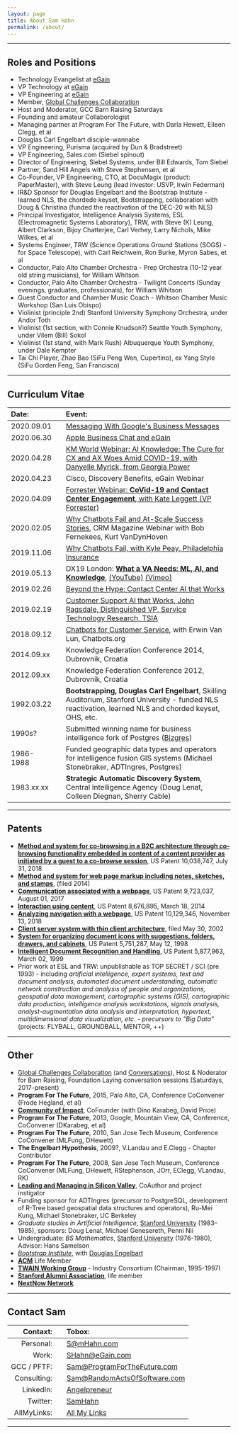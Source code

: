 ```yaml
---
layout: page
title: About Sam Hahn
permalink: /about/
---
```


<hr/>

## Roles and Positions
* Technology Evangelist at [eGain](http://egain.com)
* VP Technology at [eGain](http://egain.com)
* VP Engineering at [eGain](http://egain.com)
* Member, [Global Challenges Collaboration](https://www.facebook.com/groups/GlobalChallengesCollaboration/)
* Host and Moderator, GCC Barn Raising Saturdays
* Founding and amateur Collaborologist
* Managing partner at Program For The Future, with Darla Hewett, Eileen Clegg, et al
* Douglas Carl Engelbart disciple-wannabe
* VP Engineering, Purisma (acquired by Dun & Bradstreet)
* VP Engineering, Sales.com (Siebel spinout)
* Director of Engineering, Siebel Systems, under Bill Edwards, Tom Siebel
* Partner, Sand Hill Angels with Steve Stephensen, et al
* Co-Founder, VP Engineering, CTO, at DocuMagix (product: PaperMaster), with Steve Leung (lead investor: USVP, Irwin Federman)
* IR&D Sponsor for Douglas Engelbart and the Bootstrap Institute - learned NLS, the chordede keyset, Bootstrapping, collaboration with Doug & Christina (funded the reactivation of the DEC-20 with NLS)
* Principal Investigator, Intelligence Analysis Systems, ESL (Electromagnetic Systems Laboratory), TRW, with Steve (K) Leung, Albert Clarkson, Bijoy Chatterjee, Carl Verhey, Larry Nichols, Mike Wilkes, et al
* Systems Engineer, TRW (Science Operations Ground Stations (SOGS) - for Space Telescope), with Carl Reichwein, Ron Burke, Myron Sabes, et al
* Conductor, Palo Alto Chamber Orchestra - Prep Orchestra (10-12 year old string musicians), for William Whitson
* Conductor, Palo Alto Chamber Orchestra - Twilight Concerts (Sunday evenings, graduates, professionals), for William Whitson
* Guest Conductor and Chamber Music Coach - Whitson Chamber Music Workshop (San Luis Obispo)
* Violinist (principle 2nd) Stanford University Symphony Orchestra, under Andor Toth
* Violinist (1st section, with Connie Knudson?) Seattle Youth Symphony, under Vilem (Bill) Sokol
* Violinist (1st stand, with Mark Rush) Albuquerque Youth Symphony, under Dale Kempter
* Tai Chi Player, Zhao Bao (SiFu Peng Wen, Cupertino), ex Yang Style (SiFu Gorden Feng, San Francisco)

<hr/>

## Curriculum Vitae

| **Date:** | | **Event:** |
|:---|---|:---|
| 2020.09.01 | | [Messaging With Google's Business Messages](https://ebrain.egain.com/kb/ebrain/content/EASY-5483/WEBINAR-Messaging-With-Googles-Business-Messages-1-Sep-2020) |
| 2020.06.30 | | [Apple Business Chat and eGain](https://ebrain.egain.com/kb/ebrain/content/EASY-5441/WEBINAR-Apple-Business-Chat-and-eGain-30-Jun-2020)  |
| 2020.04.28 | | [KM World Webinar: AI Knowledge: The Cure for CX and AX Woes Amid COVID-19, with Danyelle Myrick, from Georgia Power](https://player.vimeo.com/video/417740312) |
| 2020.04.23 | | Cisco, Discovery Benefits, eGain Webinar |
| 2020.04.09 | | [Forrester Webinar: **CoVid-19 and Contact Center Engagement**, with Kate Leggett (VP Forrester)](https://player.vimeo.com/video/407917933)  |
| 2020.02.05 | | [Why Chatbots Fail and At-Scale Success Stories](https://player.vimeo.com/video/390511386), CRM Magazine Webinar with Bob Fernekees, Kurt VanDynHoven |
| 2019.11.06 | | [Why Chatbots Fail, with Kyle Peay, Philadelphia Insurance](https://player.vimeo.com/video/371712338) |
| 2019.05.13 | | DX19 London: [**What a VA Needs: ML, AI, and Knowledge**](https://youtu.be/yNoDGq4BiOs), [(YouTube)](https://youtu.be/yNoDGq4BiOs) [(Vimeo)](https://vimeo.com/336222328) |
| 2019.02.26 | | [Beyond the Hype: Contact Center AI that Works](https://vimeo.com/331006018/38f3cc883a) |
| 2019.02.19 | | [Customer Support AI that Works, John Ragsdale, Distinguished VP, Service Technology Research, TSIA](https://vimeo.com/324336398/ca09ca3f9a) |
| 2018.09.12 | | [Chatbots for Customer Service](https://vimeo.com/314925775/aae2b25842), with Erwin Van Lun, Chatbots.org |
| 2014.09.xx | | Knowledge Federation Conference 2014, Dubrovnik, Croatia |
| 2012.09.xx | | Knowledge Federation Conference 2012, Dubrovnik, Croatia |
| 1992.03.22 | | **Bootstrapping, Douglas Carl Engelbart**, Skilling Auditorium, Stanford University - funded NLS reactivation, learned NLS and chorded keyset, OHS, etc. |
| 1990s?     | | Submitted winning name for business intelligence fork of Postgres ([Bizgres](https://bizgres.org/about/)) |
| 1986-1988  | | Funded geographic data types and operators for intelligence fusion GIS systems (Michael Stonebraker, ADTIngres, Postgres) |
| 1983.xx.xx | | **Strategic Automatic Discovery System**, Central Intelligence Agency (Doug Lenat, Colleen Diegnan, Sherry Cable)|

<hr/>

## Patents

* [**Method and system for co-browsing in a B2C architecture through co-browsing functionality embedded in content of a content provider as initiated by a guest to a co-browse session**](https://patents.google.com/patent/US10038747B2/en), US Patent 10,038,747, July 31, 2018
* [**Method and system for web page markup including notes, sketches, and stamps**](https://patents.google.com/patent/US20140173393A1/en), (filed 2014)
* [**Communication associated with a webpage**](https://patents.google.com/patent/US9723037B2/en), US Patent 9,723,037, August 01, 2017
* [**Interaction using content**](https://patents.google.com/patent/US8676895B1/en), US Patent 8,676,895, March 18, 2014
* [**Analyzing navigation with a webpage**](https://patents.google.com/patent/US10129346B1/en), US Patent 10,129,346, November 13, 2018
* [**Client server system with thin client architecture**](https://patents.google.com/patent/US20020065879A1/en), filed May 30, 2002
* [**System for organizing document icons with suggestions, folders, drawers, and cabinets**](https://patents.google.com/patent/US5751287A/en), US Patent 5,751,287, May 12, 1998
* [**Intelligent Document Recognition and Handling**](https://patents.google.com/patent/US5877963A/en), US Patent 5,877,963, March 02, 1999
* Prior work at ESL and TRW: unpublishable as TOP SECRET / SCI (pre 1993) - including *artificial intelligence, expert systems, text and document analysis, automated document understanding, automatic network construction and analysis of people and organizations, geospatial data management, cartographic systems (GIS), cartographic data production, intelligence analysis workstations, signals analysis, analyst-augmentation data analysis and interpretation, hypertext, multidimensional data visualization, etc. - precursors to "*Big Data*"* (projects: FLYBALL, GROUNDBALL, MENTOR, ++)

<hr/>

## Other

* [Global Challenges Collaboration](https://www.facebook.com/groups/GlobalChallengesCollaboration/) (and [Conversations](https://www.youtube.com/playlist?list=PLYbSlBxcChOKc13gf-Gt_6XdgiuoZkqiK)), Host & Noderator for Barn Raising, Foundation Laying conversation sessions (Saturdays, 2017-present)
* **Program For The Future**, 2015, Palo Alto, CA, Conference CoConvener (Frode Hegland, et al)
* [**Community of Impact**](http://CommunityOfImpact.info), CoFounder (with Dino Karabeg, David Price)
* **Program For The Future**, 2013, Google, Mountain View, CA, Conference, CoConvener (DKarabeg, et al)
* **Program For The Future**, 2010, San Jose Tech Museum, Conference CoConvener (MLFung, DHewett)
* **The Engelbart Hypothesis**, 2009?, V.Landau and E.Clegg - Chapter Contributor
* **Program For The Future**, 2008, San Jose Tech Museum, Conference CoConvener (MLFung, DHewett, RStephenson, JOrr, EClegg, VLandau, RK)
* [**Leading and Managing in Silicon Valley**](https://www.amazon.com/Leading-Managing-Silicon-Valley-Entrepreneurs/dp/0615283659), CoAuthor and project instigator
* Funding sponsor for ADTIngres (precursor to PostgreSQL, development of R-Tree based geospatial data structures and operators), Ru-Mei Kung, Michael Stonebraker, UC Berkeley
* *Graduate studies in Artificial Intelligence*, [Stanford University](http://stanford.edu) (1983-1985), sponsors: Doug Lenat, Michael Genesereth, Penni Nii
* Undergraduate: *BS Mathematics*, [Stanford University](http://stanford.edu) (1976-1980), Advisor: Hans Samelson
* [*Bootstrap Institute*](http://bootstrap.org), with [Douglas Engelbart](https://en.wikipedia.org/wiki/Douglas_Engelbart)
* [**ACM**](http://acm.org) Life Member
* [**TWAIN Working Group**](http://twain.org) - Industry Consortium (Chairman, 1995-1997)
* [**Stanford Alumni Association**](http://alumni.stanford.edu), life member
* [**NextNow Network**](http://www.nextnow.net/)

<hr/>

## Contact Sam

| **Contaxt:** | | **Tobox:** |
|---:|:---:|:---|
|   Personal: | | [S@mHahn.com](mailto:S@mHahn.com) |
|       Work: | | [SHahn@eGain.com](mailto:SHahn@eGain.com) |
| GCC / PFTF: | | [Sam@ProgramForTheFuture.com](mailto:Sam@ProgramForTheFuture.com) |
| Consulting: | | [Sam@RandomActsOfSoftware.com](mailto:Sam@RandomActsOfSoftware.com) |
|   LinkedIn: | | [Angelpreneur](http://linkedin.com/in/Angelpreneur) |
|    Twitter: | | [SamHahn](http://twitter.com/SamHahn) |
| AllMyLinks: | | [All My Links](https://allmylinks.com/SamHahn) |

<hr/>